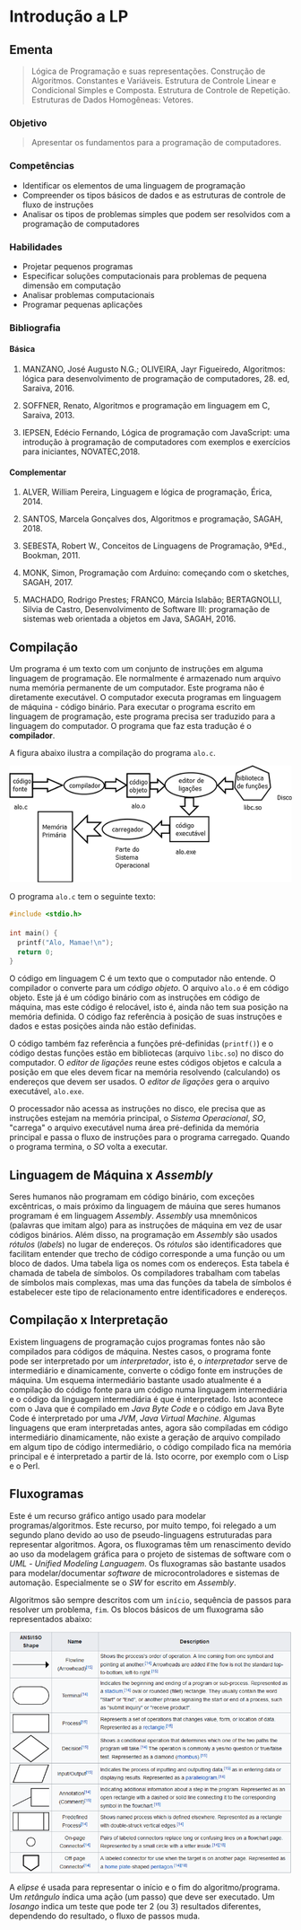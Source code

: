 # Introdução a LP

## Ementa

> Lógica de Programação e suas representações. Construção de Algoritmos.
> Constantes e Variáveis. Estrutura de Controle Linear e Condicional Simples
> e Composta. Estrutura de Controle de Repetição. Estruturas de Dados
>  Homogêneas: Vetores.

### Objetivo

> Apresentar os fundamentos para a programação de computadores.

### Competências

- Identificar os elementos de uma linguagem de programação
- Compreender os tipos básicos de dados e as estruturas de controle de fluxo de instruções
- Analisar os tipos de problemas simples que podem ser resolvidos com a programação de computadores

### Habilidades

- Projetar pequenos programas
- Especificar soluções computacionais para problemas de pequena dimensão em computação
- Analisar problemas computacionais
- Programar pequenas aplicações

### Bibliografia

#### Básica

1. MANZANO, José Augusto N.G.; OLIVEIRA, Jayr Figueiredo, Algoritmos: lógica para desenvolvimento de programação de computadores, 28. ed, Saraiva, 2016.

2. SOFFNER, Renato, Algoritmos e programação em linguagem em C, Saraiva, 2013.

3. IEPSEN, Edécio Fernando, Lógica de programação com JavaScript: uma introdução à programação de computadores com exemplos e exercícios para iniciantes, NOVATEC,2018.

#### Complementar

1.	ALVER, William Pereira, Linguagem e lógica de programação, Érica, 2014.

2.	SANTOS, Marcela Gonçalves dos, Algoritmos e programação, SAGAH, 2018.

3.	SEBESTA, Robert W., Conceitos de Linguagens de Programação, 9ªEd., Bookman, 2011.

4.	MONK, Simon, Programação com Arduino: começando com o sketches, SAGAH, 2017.

5.	MACHADO, Rodrigo Prestes; FRANCO, Márcia Islabão; BERTAGNOLLI, Silvia de Castro, Desenvolvimento de Software III: programação de sistemas web orientada a objetos em Java, SAGAH, 2016.

## Compilação

Um programa é um texto com um conjunto de instruções em alguma linguagem de
programação. Ele normalmente é armazenado num arquivo numa memória
permanente de um computador. Este programa não é diretamente executável.
O computador executa programas em linguagem de máquina - código binário.
Para executar o programa escrito em linguagem de programação, este programa
precisa ser traduzido para a linguagem do computador. O programa que faz
esta tradução é o **compilador**.

A figura abaixo ilustra a compilação do programa `alo.c`.

![Figura 1 - Etapas da conversão de um programa em código fonte até ser executado.](compilacao.png)

O programa `alo.c` tem o seguinte texto:

```C
#include <stdio.h>

int main() {
  printf("Alo, Mamae!\n");
  return 0;
}
```

O código em linguagem C é um texto que o computador não entende. O compilador
o converte para um *código objeto*. O arquivo `alo.o` é em código objeto.
Este já é um código binário com as instruções em código de máquina, mas este
código é relocável, isto é, ainda não tem sua posição na memória definida. O
código faz referência à posição de suas instruções e dados e estas posições
ainda não estão definidas.

O código também faz referência a funções pré-definidas \(`printf()`\) e o
código destas funções estão em bibliotecas \(arquivo `libc.so`\) no disco do
computador. O *editor de ligações* reune estes códigos objetos e calcula a
posição em que eles devem ficar na memória resolvendo \(calculando\) os
endereços que devem ser usados. O *editor de ligações* gera o arquivo
executável, `alo.exe`.

O processador não acessa as instruções no disco, ele precisa que as instruções
estejam na memória principal, o *Sistema Operacional*, *SO*, "carrega" o arquivo
executável numa área pré-definida da memória principal e passa o fluxo de
instruções para o programa carregado. Quando o programa termina, o *SO*
volta a executar.

## Linguagem de Máquina x *Assembly*

Seres humanos não programam em código binário, com exceções excêntricas, o
mais próximo da linguagem de máuina que seres humanos programam é em linguagem
*Assembly*. *Assembly* usa mnemônicos \(palavras que imitam algo\) para as
instruções de máquina em vez de usar códigos binários. Além disso, na
programação em *Assembly* são usados *rótulos* \(*labels*\) no lugar de
endereços. Os *rótulos* são identificadores que facilitam entender que trecho
de código corresponde a uma função ou um bloco de dados. Uma tabela liga os
nomes com os endereços. Esta tabela é chamada de tabela de símbolos. Os
compiladores trabalham com tabelas de símbolos mais complexas, mas uma das
funções da tabela de símbolos é estabelecer este tipo de relacionamento entre
identificadores e endereços.

## Compilação x Interpretação

Existem linguagens de programação cujos programas fontes não são compilados
para códigos de máquina. Nestes casos, o programa fonte pode ser interpretado
por um *interpretador*, isto é, o *interpretador* serve de intermediário e
dinamicamente, converte o código fonte em instruções de máquina. Um esquema
intermediário bastante usado atualmente é a compilação do código fonte para
um código numa linguagem intermediária e o código da linguagem intermediária
é que é interpretado. Isto acontece com o Java que é compilado em *Java Byte Code*
e o código em Java Byte Code é interpretado por uma *JVM*, *Java Virtual Machine*.
Algumas linguagens que eram interpretadas antes, agora são compiladas em
código intermediário dinamicamente, não existe a geração de arquivo compilado
em algum tipo de código intermediário, o código compilado fica na memória
principal e é interpretado a partir de lá. Isto ocorre, por
exemplo com o Lisp e o Perl.

## Fluxogramas

Este é um recurso gráfico antigo usado para modelar programas/algoritmos.
Este recurso, por muito tempo, foi relegado a um segundo plano devido ao uso de
pseudo-linguagens estruturadas para representar algoritmos. Agora, os
fluxogramas têm um renascimento devido ao uso da modelagem gráfica para o
projeto de sistemas de software com o *UML* - *Unified Modeling Languagem*.
Os fluxogramas são bastante usados para modelar/documentar *software* de
microcontroladores e sistemas de automação. Especialmente se o *SW* for escrito
em *Assembly*.

Algoritmos são sempre descritos com um `início`, sequência de passos para
resolver um problema, `fim`. Os blocos básicos de um fluxograma são
representados abaixo:

![Blocos básico de fluxograma.](images/blocos_fluxograma.png)

A *elipse* é usada para representar o início e o fim do algoritmo/programa.
Um *retângulo* índica uma ação \(um passo\) que deve ser executado.
Um *losango* indica um teste que pode ter 2 \(ou 3\) resultados diferentes,
dependendo do resultado, o fluxo de passos muda.
